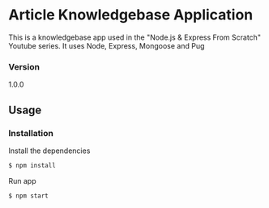 # Article Knowledgebase Application

This is a knowledgebase app used in the "Node.js & Express From Scratch" Youtube series. It uses Node, Express, Mongoose and Pug

### Version
1.0.0

## Usage


### Installation

Install the dependencies

```sh
$ npm install
```
Run app

```sh
$ npm start
```
